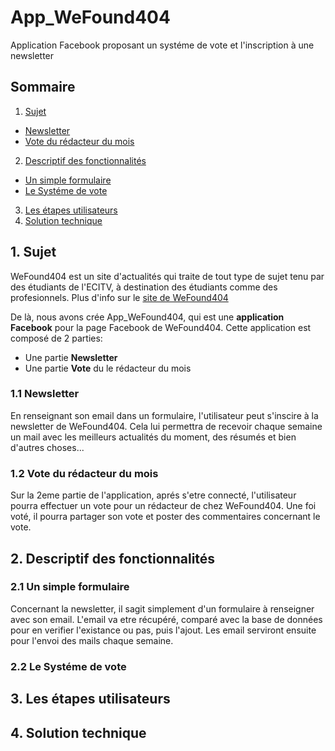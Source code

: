 # App_WeFound404
Application Facebook proposant un systéme de vote et l'inscription à une newsletter

## Sommaire
1. [Sujet](#sujet)
  * [Newsletter](#newsl)
  * [Vote du rédacteur du mois](#vote)
2. [Descriptif des fonctionnalités](#descFonc)
  * [Un simple formulaire](#simForm)
  * [Le Systéme de vote](#systVote)
3. [Les étapes utilisateurs](#etapUtil)
4. [Solution technique](#solTech)


## 1. Sujet <a id="sujet"></a> 

WeFound404 est un site d'actualités qui traite de tout type de sujet tenu par des étudiants de l'ECITV,
à destination des étudiants comme des profesionnels. Plus d'info sur le [site de WeFound404](http://wefound404.fr/)

De là, nous avons crée App_WeFound404, qui est une **application Facebook** pour la page Facebook de WeFound404.
Cette application est composé de 2 parties:
* Une partie **Newsletter**
* Une partie **Vote** du le rédacteur du mois

### 1.1 Newsletter <a id="newsl"></a> 
En renseignant son email dans un formulaire, l'utilisateur peut s'inscire à la newsletter de WeFound404.
Cela lui permettra de recevoir chaque semaine un mail avec les meilleurs actualités du moment, des résumés et bien d'autres choses...

### 1.2 Vote du rédacteur du mois <a id="vote"></a> 
Sur la 2eme partie de l'application, aprés s'etre connecté, l'utilisateur pourra effectuer un vote pour un rédacteur de chez WeFound404. Une foi voté, il pourra partager son vote et poster des commentaires concernant le vote.



## 2. Descriptif des fonctionnalités <a id="descFonc"></a> 
### 2.1 Un simple formulaire <a id="simForm"></a>
Concernant la newsletter, il sagit simplement d'un formulaire à renseigner avec son email. L'email va etre récupéré, comparé avec la base de données pour en verifier l'existance ou pas, puis l'ajout. Les email serviront ensuite pour l'envoi des mails chaque semaine.

### 2.2 Le Systéme de vote <a id="systVote"></a> 


## 3. Les étapes utilisateurs <a id="etapUtil"></a> 

## 4. Solution technique <a id="solTech"></a> 
